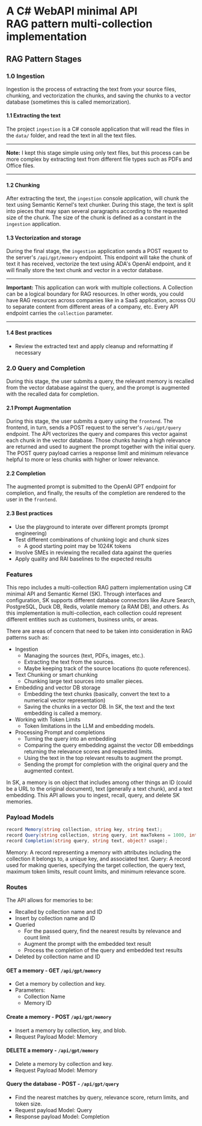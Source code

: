 # A C# WebAPI minimal API<br/>RAG pattern multi-collection implementation

## RAG Pattern Stages

### 1.0 Ingestion

Ingestion is the process of extracting the text from your source files, chunking, and vectorization the chunks, and saving the chunks to a vector database (sometimes this is called memorization).

#### 1.1 Extracting the text

The project `ingestion` is a C# console application that will read the files in the `data/` folder, and read the text in all the text files. 

<hr/>

**Note:** I kept this stage simple using only text files, but this process can be more complex by extracting text from different file types such as PDFs and Office files.
<hr/>

#### 1.2 Chunking

After extracting the text, the `ingestion` console application, will chunk the text using Semantic Kernel's text chunker. During this stage, the text is split into pieces that may span several paragraphs according to the requested size of the chunk. The size of the chunk is defined as a constant in the `ingestion` application.

#### 1.3 Vectorization and storage

During the final stage, the `ingestion` application sends a POST request to the server's `/api/gpt/memory` endpoint. This endpoint will take the chunk of text it has received, vectorize the text using ADA's OpenAI endpoint, and it will finally store the text chunk and vector in a vector database.

<hr/> 

**Important:** This application can work with multiple collections. A Collection can be a logical boundary for RAG resources. In other words, you could have RAG resources across companies like in a SaaS application, across OU to separate content from different areas of a company, etc. Every API endpoint carries the `collection` parameter.
<hr/>

#### 1.4 Best practices

- Review the extracted text and apply cleanup and reformatting if necessary


### 2.0 Query and Completion

During this stage, the user submits a query, the relevant memory is recalled from the vector database against the query, and the prompt is augmented with the recalled data for completion.

#### 2.1 Prompt Augmentation

During this stage, the user submits a query using the `frontend`. The frontend, in turn, sends a POST request to the server's `/api/gpt/query` endpoint. The API vectorizes the query and compares this vector against each chunk in the vector database. Those chunks having a high relevance are returned and used to augment the prompt together with the initial query. The POST query payload carries a response limit and minimum relevance helpful to more or less chunks with higher or lower relevance.

#### 2.2 Completion

The augmented prompt is submitted to the OpenAI GPT endpoint for completion, and finally, the results of the completion are rendered to the user in the `frontend`.

#### 2.3 Best practices

- Use the playground to interate over different prompts (prompt engineering)
- Test different combinations of chunking logic and chunk sizes
  - A good starting point may be 1024K tokens
- Involve SMEs in reviewing the recalled data against the queries
- Apply quality and RAI baselines to the expected results

### Features

This repo includes a multi-collection RAG pattern implementation using C# minimal API and Semantic Kernel (SK). Through interfaces and configuration, SK supports different database connectors like Azure Search, PostgreSQL, Duck DB, Redis, volatile memory (a RAM DB), and others. As this implementation is multi-collection, each collection could represent different entities such as customers, business units, or areas.

There are areas of concern that need to be taken into consideration in RAG patterns such as:

- Ingestion
  - Managing the sources (text, PDFs, images, etc.).
  - Extracting the text from the sources.
  - Maybe keeping track of the source locations (to quote references).
- Text Chunking or smart chunking
  - Chunking large text sources into smaller pieces.
- Embedding and vector DB storage
  - Embedding the text chunks (basically, convert the text to a numerical vector representation)
  - Saving the chunks in a vector DB. In SK, the text and the text embedding is called a memory.
- Working with Token Limits
  - Token limitations in the LLM and embedding models.
- Processing Prompt and completions
  - Turning the query into an embedding
  - Comparing the query embedding against the vector DB embeddings returning the relevance scores and requested limits.
  - Using the text in the top relevant results to augment the prompt.
  - Sending the prompt for completion with the original query and the augmented context.

In SK, a memory is on object that includes among other things an ID (could be a URL to the original document), text (generally a text chunk), and a text embedding. This API allows you to ingest, recall, query, and delete SK memories.

### Payload Models

```c#
record Memory(string collection, string key, string text);
record Query(string collection, string query, int maxTokens = 1000, int limit = 3, double minRelevanceScore = 0.77);
record Completion(string query, string text, object? usage);
```

Memory: A record representing a memory with attributes including the collection it belongs to, a unique key, and associated text.
Query: A record used for making queries, specifying the target collection, the query text, maximum token limits, result count limits, and minimum relevance score.

### Routes

The API allows for memories to be:

- Recalled by collection name and ID
- Insert by collection name and ID
- Queried
  - For the passed query, find the nearest results by relevance and count limit
  - Augment the prompt with the embedded text result
  - Process the completion of the query and embedded text results
- Deleted by collection name and ID

#### GET a memory - GET `/api/gpt/memory`

- Get a memory by collection and key.
- Parameters:
  - Collection Name
  - Memory ID

#### Create a memory - POST `/api/gpt/memory`

- Insert a memory by collection, key, and blob.
- Request Payload Model: Memory

#### DELETE a memory - `/api/gpt/memory`

- Delete a memory by collection and key.
- Request Payload Model: Memory

#### Query the database - POST - `/api/gpt/query`

- Find the nearest matches by query, relevance score, return limits, and token size.
- Request payload Model: Query
- Response payload Model: Completion

